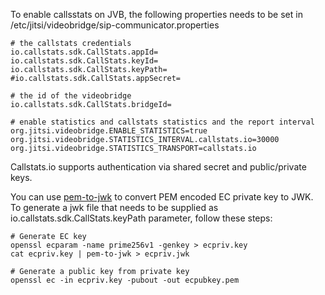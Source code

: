 To enable callsstats on JVB, the following properties needs to be set 
in /etc/jitsi/videobridge/sip-communicator.properties

    # the callstats credentials
    io.callstats.sdk.CallStats.appId=
    io.callstats.sdk.CallStats.keyId=
    io.callstats.sdk.CallStats.keyPath=
    #io.callstats.sdk.CallStats.appSecret=

    # the id of the videobridge
    io.callstats.sdk.CallStats.bridgeId=

    # enable statistics and callstats statistics and the report interval
    org.jitsi.videobridge.ENABLE_STATISTICS=true
    org.jitsi.videobridge.STATISTICS_INTERVAL.callstats.io=30000
    org.jitsi.videobridge.STATISTICS_TRANSPORT=callstats.io

Callstats.io supports authentication via shared secret and public/private keys.

You can use [pem-to-jwk](https://www.npmjs.com/package/pem-to-jwk) to convert PEM encoded EC private key to JWK.  
To generate a jwk file that needs to be supplied as
io.callstats.sdk.CallStats.keyPath parameter, follow these steps:
    
    # Generate EC key
    openssl ecparam -name prime256v1 -genkey > ecpriv.key
    cat ecpriv.key | pem-to-jwk > ecpriv.jwk
    
    # Generate a public key from private key
    openssl ec -in ecpriv.key -pubout -out ecpubkey.pem
